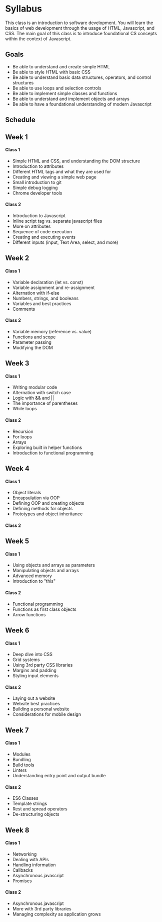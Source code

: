 # Syllabus

This class is an introduction to software development. You will learn the basics of web development through the usage of HTML, Javascript, and CSS. The main goal of this class is to introduce foundational CS concepts within the context of Javascript.

## Goals

- Be able to understand and create simple HTML
- Be able to style HTML with basic CSS
- Be able to understand basic data structures, operators, and control structures
- Be able to use loops and selection controls
- Be able to implement simple classes and functions
- Be able to understand and implement objects and arrays
- Be able to have a foundational understanding of modern Javascript

## Schedule

## Week 1

#### Class 1

- Simple HTML and CSS, and understanding the DOM structure
- Introduction to attributes
- Different HTML tags and what they are used for
- Creating and viewing a simple web page
- Small introduction to git
- Simple debug logging
- Chrome developer tools

#### Class 2

- Introduction to Javascript
- Inline script tag vs. separate javascript files
- More on attributes
- Sequence of code execution
- Creating and executing events
- Different inputs (input, Text Area, select, and more)

## Week 2

#### Class 1

- Variable declaration (let vs. const)
- Variable assignment and re-assignment
- Alternation with if-else
- Numbers, strings, and booleans
- Variables and best practices
- Comments

#### Class 2

- Variable memory (reference vs. value)
- Functions and scope
- Parameter passing
- Modifying the DOM

## Week 3

#### Class 1

- Writing modular code
- Alternation with switch case
- Logic with && and ||
- The importance of parentheses
- While loops

#### Class 2

- Recursion
- For loops
- Arrays
- Exploring built in helper functions
- Introduction to functional programming

## Week 4

#### Class 1

- Object literals
- Encapsulation via OOP
- Defining OOP and creating objects
- Defining methods for objects
- Prototypes and object inheritance

#### Class 2

## Week 5

#### Class 1

- Using objects and arrays as parameters
- Manipulating objects and arrays
- Advanced memory
- Introduction to "this"

#### Class 2

- Functional programming
- Functions as first class objects
- Arrow functions

## Week 6

#### Class 1

- Deep dive into CSS
- Grid systems
- Using 3rd party CSS libraries
- Margins and padding
- Styling input elements

#### Class 2

- Laying out a website
- Website best practices
- Building a personal website
- Considerations for mobile design

## Week 7

#### Class 1

- Modules
- Bundling
- Build tools
- Linters
- Understanding entry point and output bundle

#### Class 2

- ES6 Classes
- Template strings
- Rest and spread operators
- De-structuring objects

## Week 8

#### Class 1

- Networking
- Dealing with APIs
- Handling information
- Callbacks
- Asynchronous javascript
- Promises

#### Class 2

- Asynchronous javascript
- More with 3rd party libraries
- Managing complexity as application grows
